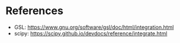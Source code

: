 # References

- GSL: https://www.gnu.org/software/gsl/doc/html/integration.html
- scipy: https://scipy.github.io/devdocs/reference/integrate.html
